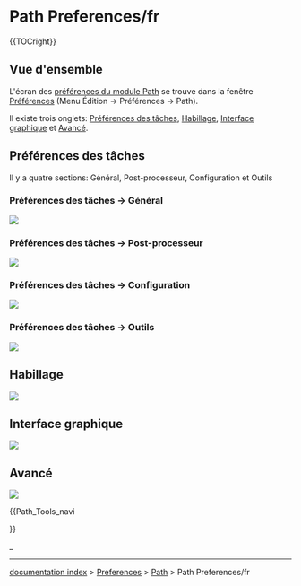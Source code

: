 # Path Preferences/fr
{{TOCright}}

## Vue d\'ensemble 

L\'écran des [préférences du module Path](Path_Workbench/fr.md) se trouve dans la fenêtre [Préférences](Preferences_Editor/fr.md) (Menu Édition → Préférences → Path).

Il existe trois onglets: [Préférences des tâches](#Pr.C3.A9f.C3.A9rences_des_t.C3.A2ches.md), [Habillage](#Habillage.md), [Interface graphique](#Interface_graphique.md) et [Avancé](#Avanc.C3.A9.md).

## Préférences des tâches 

Il y a quatre sections: Général, Post-processeur, Configuration et Outils

### Préférences des tâches → Général 

![](images/Preference_Path_Tab_01_01_V020.png )

### Préférences des tâches → Post-processeur 

![](images/Preference_Path_Tab_01_02_V020.png )

### Préférences des tâches → Configuration 

![](images/Preference_Path_Tab_01_03_V020.png )

### Préférences des tâches → Outils 

![](images/Preference_Path_Tab_01_04_V020.png )

## Habillage

![](images/Preference_Path_Tab_02_V020.png )

## Interface graphique 

![](images/Preference_Path_Tab_03_V020.png )

## Avancé

![](images/Preference_Path_Tab_04_V020.png )





{{Path_Tools_navi

}} 

_

---
[documentation index](../README.md) > [Preferences](Category_Preferences.md) > [Path](Path_Workbench.md) > Path Preferences/fr
